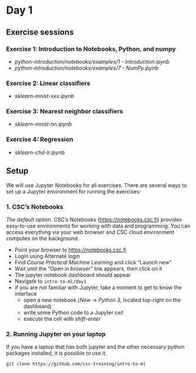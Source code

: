 # Day 1

## Exercise sessions

### Exercise 1: Introduction to Notebooks, Python, and numpy

* *python-introduction/notebooks/examples/1 - Introduction.ipynb*
* *python-introduction/notebooks/examples/7 - NumPy.ipynb*

### Exercise 2: Linear classifiers

* *sklearn-mnist-xxx.ipynb*

### Exercise 3: Nearest neighbor classifiers

* *sklearn-mnist-nn.ipynb*

### Exercise 4: Regression

* *sklearn-chd-lr.ipynb*

## Setup

We will use Jupyter Notebooks for all exercises. There are several ways to set up a Jupyter environment for running the exercises:

### 1. CSC’s Notebooks

*The default option.* CSC’s Notebooks (https://notebooks.csc.fi) provides easy-to-use environments for working with data and programming. You can access everything via your web browser and CSC cloud environment computes on the background.

* Point your browser to https://notebooks.csc.fi
* Login using Alternate login
* Find *Course Practical Machine Learning* and click “Launch new”
* Wait until the “Open in browser” link appears, then click on it
* The jupyter notebook dashboard should appear
* Navigate to `intro-to-ml/day1` 
* if you are not familiar with Jupyter, take a moment to get to know the interface
    * open a new notebook (*New* -> *Python 3*, located top-right on the dashboard) 
    * write some Python code to a Jupyter *cell*
    * execute the cell with *shift-enter*
    
### 2. Running Jupyter on your laptop

If you have a laptop that has both jupyter and the other necessary python packages installed, it is possible to use it.

    git clone https://github.com/csc-training/intro-to-ml
